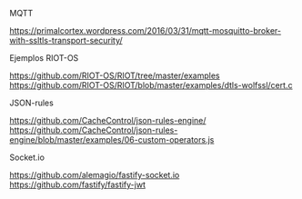 MQTT

https://primalcortex.wordpress.com/2016/03/31/mqtt-mosquitto-broker-with-ssltls-transport-security/

Ejemplos RIOT-OS

https://github.com/RIOT-OS/RIOT/tree/master/examples
https://github.com/RIOT-OS/RIOT/blob/master/examples/dtls-wolfssl/cert.c

JSON-rules

https://github.com/CacheControl/json-rules-engine/
https://github.com/CacheControl/json-rules-engine/blob/master/examples/06-custom-operators.js

Socket.io

https://github.com/alemagio/fastify-socket.io
https://github.com/fastify/fastify-jwt



